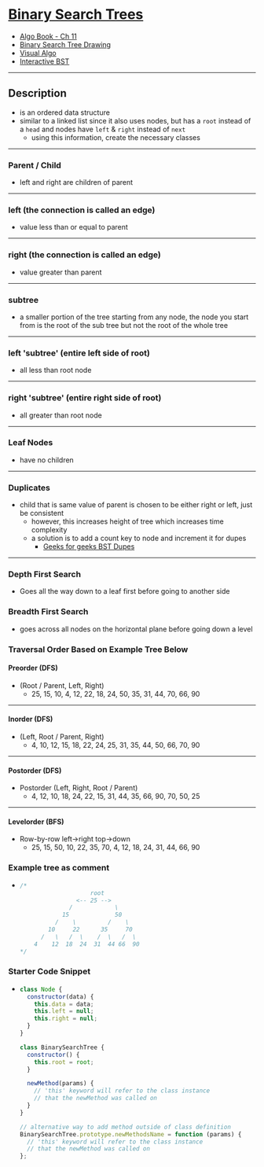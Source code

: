 # [Binary Search Trees](./BinarySearchTree.js)

- [Algo Book - Ch 11](http://algorithms.dojo.news/static/Algorithms/index.html#LinkTarget_2135)
- [Binary Search Tree Drawing](https://cdn-media-1.freecodecamp.org/images/2rTqYlcrnWtICedt131tDft0CmkzZaViExJX)
- [Visual Algo](https://visualgo.net/en)
- [Interactive BST](http://btv.melezinek.cz/binary-search-tree.html)

---

## Description

- is an ordered data structure
- similar to a linked list since it also uses nodes, but has a `root` instead of a `head` and nodes have `left` & `right` instead of `next`
  - using this information, create the necessary classes

---

### Parent / Child

- left and right are children of parent

---

### left (the connection is called an edge)

- value less than or equal to parent

---

### right (the connection is called an edge)

- value greater than parent

---

### subtree

- a smaller portion of the tree starting from any node, the node you start from is the root of the sub tree but not the root of the whole tree

---

### left 'subtree' (entire left side of root)

- all less than root node

---

### right 'subtree' (entire right side of root)

- all greater than root node

---

### Leaf Nodes

- have no children

---

### Duplicates

- child that is same value of parent is chosen to be either right or left, just be consistent
  - however, this increases height of tree which increases time complexity
  - a solution is to add a count key to node and increment it for dupes
    - [Geeks for geeks BST Dupes](https://www.geeksforgeeks.org/how-to-handle-duplicates-in-binary-search-tree/)

---

### Depth First Search

- Goes all the way down to a leaf first before going to another side

### Breadth First Search

- goes across all nodes on the horizontal plane before going down a level

### Traversal Order Based on Example Tree Below

#### Preorder (DFS)

- (Root / Parent, Left, Right)
  - 25, 15, 10, 4, 12, 22, 18, 24, 50, 35, 31, 44, 70, 66, 90

---

#### Inorder (DFS)

- (Left, Root / Parent, Right)
  - 4, 10, 12, 15, 18, 22, 24, 25, 31, 35, 44, 50, 66, 70, 90

---

#### Postorder (DFS)

- Postorder (Left, Right, Root / Parent)
  - 4, 12, 10, 18, 24, 22, 15, 31, 44, 35, 66, 90, 70, 50, 25

---

#### Levelorder (BFS)

- Row-by-row left->right top->down
  - 25, 15, 50, 10, 22, 35, 70, 4, 12, 18, 24, 31, 44, 66, 90

### Example tree as comment

- ```js
  /*
                      root
                  <-- 25 -->
                /            \
              15             50
            /    \         /    \
          10     22      35     70
        /   \   /  \    /  \   /  \
      4    12  18  24  31  44 66  90
  */
  ```

### Starter Code Snippet

- ```js
  class Node {
    constructor(data) {
      this.data = data;
      this.left = null;
      this.right = null;
    }
  }

  class BinarySearchTree {
    constructor() {
      this.root = root;
    }

    newMethod(params) {
      // 'this' keyword will refer to the class instance
      // that the newMethod was called on
    }
  }

  // alternative way to add method outside of class definition
  BinarySearchTree.prototype.newMethodsName = function (params) {
    // 'this' keyword will refer to the class instance
    // that the newMethod was called on
  };
  ```
